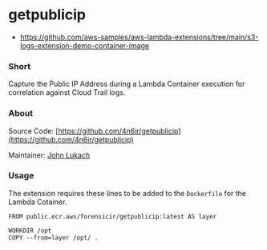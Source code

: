 # getpublicip

 - https://github.com/aws-samples/aws-lambda-extensions/tree/main/s3-logs-extension-demo-container-image

### Short

Capture the Public IP Address during a Lambda Container execution for correlation against Cloud Trail logs.

### About

Source Code: [https://github.com/4n6ir/getpublicip](https://github.com/4n6ir/getpublicip)

Maintainer: [John Lukach](https://lukach.io)

### Usage

The extension requires these lines to be added to the ```Dockerfile``` for the Lambda Cotainer.

```docker
FROM public.ecr.aws/forensicir/getpublicip:latest AS layer
```

```docker
WORKDIR /opt
COPY --from=layer /opt/ .
```
